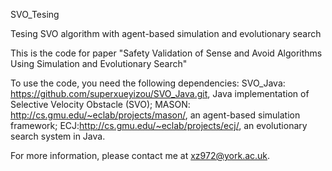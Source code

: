 SVO_Tesing

Tesing SVO algorithm with agent-based simulation and evolutionary search

This is the code for paper "Safety Validation of Sense and Avoid Algorithms Using Simulation and Evolutionary Search"

To use the code, you need the following dependencies: SVO_Java: https://github.com/superxueyizou/SVO_Java.git, Java implementation of Selective Velocity Obstacle (SVO); MASON: http://cs.gmu.edu/~eclab/projects/mason/, an agent-based simulation framework; ECJ:http://cs.gmu.edu/~eclab/projects/ecj/, an evolutionary search system in Java.

For more information, please contact me at xz972@york.ac.uk.
